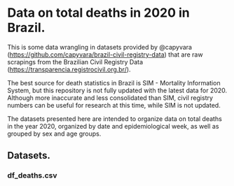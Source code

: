 # Data on total deaths in 2020 in Brazil.

This is some data wrangling in datasets provided by @capyvara (https://github.com/capyvara/brazil-civil-registry-data) that are raw scrapings from the Brazilian Civil Registry Data (https://transparencia.registrocivil.org.br/).


The best source for death statistics in Brazil is SIM - Mortality Information System, but this repository is not fully updated with the latest data for 2020. Although more inaccurate and less consolidated than SIM, civil registry numbers can be useful for research at this time, while SIM is not updated.

The datasets presented here are intended to organize data on total deaths in the year 2020, organized by date and epidemiological week, as well as grouped by sex and age groups.

## Datasets.

### df_deaths.csv




